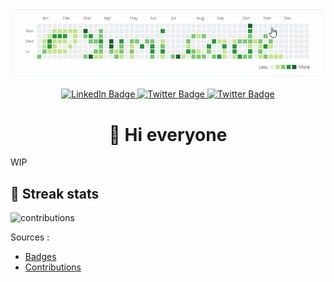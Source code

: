 ![spray](./yumicode.gif)

<div id="badges" align="center">
  <a href="https://www.linkedin.com/in/helene-nguyen-yumicode/">
    <img src="https://img.shields.io/badge/LinkedIn-blue?style=for-the-badge&logo=linkedin&logoColor=white" alt="LinkedIn Badge"/>
  </a>
  <a href="https://twitter.com/_YumiCode">
    <img src="https://img.shields.io/badge/Twitter-9cf?style=for-the-badge&logo=twitter&logoColor=white" alt="Twitter Badge"/>
  </a>
  <a href="https://www.instagram.com/_yumicode/">
    <img src="https://img.shields.io/badge/Instagram-blueviolet?style=for-the-badge" alt="Twitter Badge"/>
  </a>
</div>

<h1 align="center">🌿 Hi everyone</h1>

WIP

## 🍃 Streak stats
![contributions](https://github-readme-streak-stats.herokuapp.com/?user=helene-nguyen&theme=ads-juicy-fresh)


Sources :

- [Badges](https://shields.io/category/build)
- [Contributions](https://github.com/DenverCoder1/github-readme-streak-stats)

